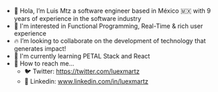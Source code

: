 - 👋 Hola, I’m Luis Mtz a software engineer based in México 🇲🇽  with 9 years of experience in the software industry
- 👀 I'm interested in Functional Programming, Real-Time & rich user experience
- 🔥 I’m looking to collaborate on the development of technology that generates impact!
- 🌱 I'm currently learning PETAL Stack and React
- 📨 How to reach me...
  - 🐦 Twitter: https://twitter.com/luexmartz
  - 🔗 Linkedin: www.linkedin.com/in/luexmartz
